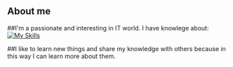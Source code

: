## About me
##I'm a passionate and interesting in IT world.
I have knowlege about:
[![My Skills](https://skillicons.dev/icons?i=py,php,js,html,css)](https://skillicons.dev)

##I like to learn new things and share my knowledge with others because in this way I can learn more about them.
